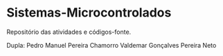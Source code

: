 # Sistemas-Microcontrolados
Repositório das atividades e códigos-fonte.

Dupla:
Pedro Manuel Pereira Chamorro
Valdemar Gonçalves Pereira Neto
